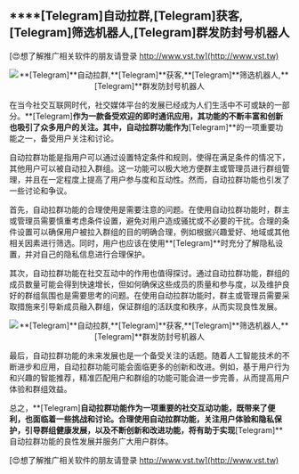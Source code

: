 ## ****[Telegram]**自动拉群,**[Telegram]**获客,**[Telegram]**筛选机器人,**[Telegram]**群发防封号机器人**

[😍想了解推广相关软件的朋友请登录 http://www.vst.tw](http://www.vst.tw)

 <center><img src="https://vst.tw/MP4/tuiguang/png/4.png" alt="**[Telegram]**自动拉群,**[Telegram]**获客,**[Telegram]**筛选机器人,**[Telegram]**群发防封号机器人"></center>

在当今社交互联网时代，社交媒体平台的发展已经成为人们生活中不可或缺的一部分。**[Telegram]**作为一款备受欢迎的即时通讯应用，其功能的不断丰富和创新也吸引了众多用户的关注。其中，自动拉群功能作为**[Telegram]**的一项重要功能之一，备受用户关注和讨论。

自动拉群功能是指用户可以通过设置特定条件和规则，使得在满足条件的情况下，其他用户可以被自动拉入群组。这一功能可以极大地方便群主或管理员进行群组管理，并且在一定程度上提高了用户参与度和互动性。然而，自动拉群功能也引发了一些讨论和争议。

首先，自动拉群功能的合理使用是需要注意的问题。在使用自动拉群功能时，群主或管理员需要慎重考虑条件设置，避免对用户造成骚扰或不必要的干扰。合理的条件设置可以确保用户被拉入群组的目的明确合理，例如根据兴趣爱好、地域或其他相关因素进行筛选。同时，用户也应该在使用**[Telegram]**时充分了解隐私设置，并对自己的隐私信息进行合理保护。

其次，自动拉群功能在社交互动中的作用也值得探讨。通过自动拉群功能，群组的成员数量可能会得到快速增长，但如何确保这些成员的质量和参与度，以及维护良好的群组氛围也是需要思考的问题。在使用自动拉群功能时，群主或管理员需要采取措施来引导新成员融入群组，保证群组的活跃度和秩序，从而实现良性发展。

 <center><img src="https://vst.tw/MP4/tuiguang/png/5.png" alt="**[Telegram]**自动拉群,**[Telegram]**获客,**[Telegram]**筛选机器人,**[Telegram]**群发防封号机器人"></center>

最后，自动拉群功能的未来发展也是一个备受关注的话题。随着人工智能技术的不断进步和应用，自动拉群功能可能会面临更多的创新和改进。例如，基于用户行为和兴趣的智能推荐，精准匹配用户和群组的功能可能会进一步完善，从而提高用户体验和群组效益。

总之，**[Telegram]**自动拉群功能作为一项重要的社交互动功能，既带来了便利，也面临着一些挑战和讨论。合理使用自动拉群功能，关注用户体验和隐私保护，引导群组健康发展，以及不断创新和改进功能，将有助于实现**[Telegram]**自动拉群功能的良性发展并服务广大用户群体。

[😍想了解推广相关软件的朋友请登录 http://www.vst.tw](http://www.vst.tw)



